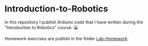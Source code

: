# Introduction-to-Robotics
  In this repository I publish Arduino code that I have written during the "Introduction to Robotics" course. :computer:

  Homework exercises are publish in the folder [Lab-Homework](https://github.com/IordachescuAnca/Introduction-to-Robotics/tree/master/Lab-Homework).
